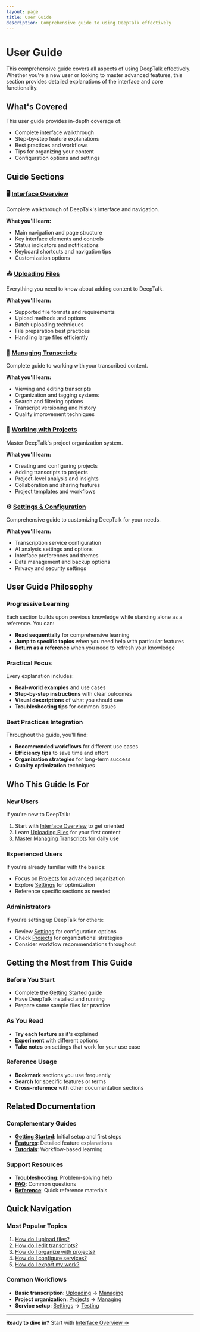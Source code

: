 ```yaml
---
layout: page
title: User Guide
description: Comprehensive guide to using DeepTalk effectively
---
```


# User Guide

This comprehensive guide covers all aspects of using DeepTalk effectively. Whether you're a new user or looking to master advanced features, this section provides detailed explanations of the interface and core functionality.

## What's Covered

This user guide provides in-depth coverage of:
- Complete interface walkthrough
- Step-by-step feature explanations  
- Best practices and workflows
- Tips for organizing your content
- Configuration options and settings

## Guide Sections

### 🖥️ [Interface Overview](interface-overview/)
Complete walkthrough of DeepTalk's interface and navigation.

**What you'll learn:**
- Main navigation and page structure
- Key interface elements and controls
- Status indicators and notifications
- Keyboard shortcuts and navigation tips
- Customization options

### 📤 [Uploading Files](uploading-files/)
Everything you need to know about adding content to DeepTalk.

**What you'll learn:**
- Supported file formats and requirements
- Upload methods and options
- Batch uploading techniques
- File preparation best practices
- Handling large files efficiently

### 📝 [Managing Transcripts](managing-transcripts/)
Complete guide to working with your transcribed content.

**What you'll learn:**
- Viewing and editing transcripts
- Organization and tagging systems
- Search and filtering options
- Transcript versioning and history
- Quality improvement techniques

### 📁 [Working with Projects](projects/)
Master DeepTalk's project organization system.

**What you'll learn:**
- Creating and configuring projects
- Adding transcripts to projects
- Project-level analysis and insights
- Collaboration and sharing features
- Project templates and workflows

### ⚙️ [Settings & Configuration](settings/)
Comprehensive guide to customizing DeepTalk for your needs.

**What you'll learn:**
- Transcription service configuration
- AI analysis settings and options
- Interface preferences and themes
- Data management and backup options
- Privacy and security settings

## User Guide Philosophy

### Progressive Learning
Each section builds upon previous knowledge while standing alone as a reference. You can:
- **Read sequentially** for comprehensive learning
- **Jump to specific topics** when you need help with particular features
- **Return as a reference** when you need to refresh your knowledge

### Practical Focus
Every explanation includes:
- **Real-world examples** and use cases
- **Step-by-step instructions** with clear outcomes
- **Visual descriptions** of what you should see
- **Troubleshooting tips** for common issues

### Best Practices Integration
Throughout the guide, you'll find:
- **Recommended workflows** for different use cases
- **Efficiency tips** to save time and effort
- **Organization strategies** for long-term success
- **Quality optimization** techniques

## Who This Guide Is For

### New Users
If you're new to DeepTalk:
1. Start with [Interface Overview](interface-overview/) to get oriented
2. Learn [Uploading Files](uploading-files/) for your first content
3. Master [Managing Transcripts](managing-transcripts/) for daily use

### Experienced Users
If you're already familiar with the basics:
- Focus on [Projects](projects/) for advanced organization
- Explore [Settings](settings/) for optimization
- Reference specific sections as needed

### Administrators
If you're setting up DeepTalk for others:
- Review [Settings](settings/) for configuration options
- Check [Projects](projects/) for organizational strategies
- Consider workflow recommendations throughout

## Getting the Most from This Guide

### Before You Start
- Complete the [Getting Started](../getting-started/) guide
- Have DeepTalk installed and running
- Prepare some sample files for practice

### As You Read
- **Try each feature** as it's explained
- **Experiment** with different options
- **Take notes** on settings that work for your use case

### Reference Usage
- **Bookmark** sections you use frequently
- **Search** for specific features or terms
- **Cross-reference** with other documentation sections

## Related Documentation

### Complementary Guides
- **[Getting Started](../getting-started/)**: Initial setup and first steps
- **[Features](../features/)**: Detailed feature explanations
- **[Tutorials](../tutorials/)**: Workflow-based learning

### Support Resources
- **[Troubleshooting](../troubleshooting/)**: Problem-solving help
- **[FAQ](../troubleshooting/faq/)**: Common questions
- **[Reference](../reference/)**: Quick reference materials

## Quick Navigation

### Most Popular Topics
1. [How do I upload files?](uploading-files/)
2. [How do I edit transcripts?](managing-transcripts/)
3. [How do I organize with projects?](projects/)
4. [How do I configure services?](settings/)
5. [How do I export my work?](managing-transcripts/)

### Common Workflows
- **Basic transcription**: [Uploading](uploading-files/) → [Managing](managing-transcripts/)
- **Project organization**: [Projects](projects/) → [Managing](managing-transcripts/)
- **Service setup**: [Settings](settings/) → [Testing](../troubleshooting/common-issues/)

---

**Ready to dive in?** Start with [Interface Overview →](interface-overview/)